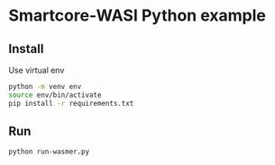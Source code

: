 # Smartcore-WASI Python example

## Install

Use virtual env

```bash
python -m venv env
source env/bin/activate
pip install -r requirements.txt
```

## Run

`python run-wasmer.py`
